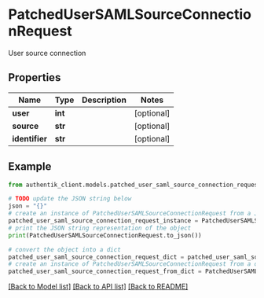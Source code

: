 # PatchedUserSAMLSourceConnectionRequest

User source connection

## Properties

Name | Type | Description | Notes
------------ | ------------- | ------------- | -------------
**user** | **int** |  | [optional] 
**source** | **str** |  | [optional] 
**identifier** | **str** |  | [optional] 

## Example

```python
from authentik_client.models.patched_user_saml_source_connection_request import PatchedUserSAMLSourceConnectionRequest

# TODO update the JSON string below
json = "{}"
# create an instance of PatchedUserSAMLSourceConnectionRequest from a JSON string
patched_user_saml_source_connection_request_instance = PatchedUserSAMLSourceConnectionRequest.from_json(json)
# print the JSON string representation of the object
print(PatchedUserSAMLSourceConnectionRequest.to_json())

# convert the object into a dict
patched_user_saml_source_connection_request_dict = patched_user_saml_source_connection_request_instance.to_dict()
# create an instance of PatchedUserSAMLSourceConnectionRequest from a dict
patched_user_saml_source_connection_request_from_dict = PatchedUserSAMLSourceConnectionRequest.from_dict(patched_user_saml_source_connection_request_dict)
```
[[Back to Model list]](../README.md#documentation-for-models) [[Back to API list]](../README.md#documentation-for-api-endpoints) [[Back to README]](../README.md)


